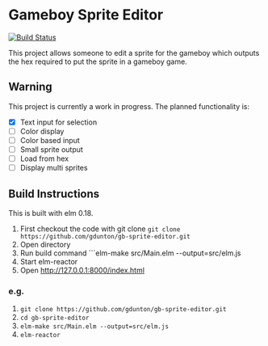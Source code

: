 # Gameboy Sprite Editor

[![Build Status](https://travis-ci.org/gdunton/gb-sprite-editor.svg?branch=master)](https://travis-ci.org/gdunton/gb-sprite-editor)

This project allows someone to edit a sprite for the gameboy which outputs the hex required to put the sprite in a gameboy game.

## Warning
This project is currently a work in progress. The planned functionality is:
- [x] Text input for selection
- [ ] Color display
- [ ] Color based input
- [ ] Small sprite output
- [ ] Load from hex
- [ ] Display multi sprites

## Build Instructions
This is built with elm 0.18.
1. First checkout the code with git clone ```git clone https://github.com/gdunton/gb-sprite-editor.git```
2. Open directory
3. Run build command ```elm-make src/Main.elm --output=src/elm.js
4. Start elm-reactor 
5. Open http://127.0.0.1:8000/index.html

### e.g.
1. ```git clone https://github.com/gdunton/gb-sprite-editor.git```
2. ```cd gb-sprite-editor```
3. ```elm-make src/Main.elm --output=src/elm.js```
4. ```elm-reactor```
